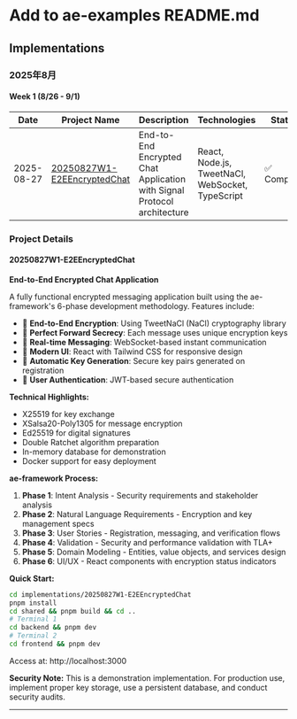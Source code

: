 # Add to ae-examples README.md

## Implementations

### 2025年8月

#### Week 1 (8/26 - 9/1)

| Date | Project Name | Description | Technologies | Status |
|------|-------------|-------------|--------------|--------|
| 2025-08-27 | [20250827W1-E2EEncryptedChat](./implementations/20250827W1-E2EEncryptedChat) | End-to-End Encrypted Chat Application with Signal Protocol architecture | React, Node.js, TweetNaCl, WebSocket, TypeScript | ✅ Complete |

### Project Details

#### 20250827W1-E2EEncryptedChat
**End-to-End Encrypted Chat Application**

A fully functional encrypted messaging application built using the ae-framework's 6-phase development methodology. Features include:

- 🔐 **End-to-End Encryption**: Using TweetNaCl (NaCl) cryptography library
- 🔄 **Perfect Forward Secrecy**: Each message uses unique encryption keys
- 🚀 **Real-time Messaging**: WebSocket-based instant communication
- 🎨 **Modern UI**: React with Tailwind CSS for responsive design
- 🔑 **Automatic Key Generation**: Secure key pairs generated on registration
- 👥 **User Authentication**: JWT-based secure authentication

**Technical Highlights:**
- X25519 for key exchange
- XSalsa20-Poly1305 for message encryption
- Ed25519 for digital signatures
- Double Ratchet algorithm preparation
- In-memory database for demonstration
- Docker support for easy deployment

**ae-framework Process:**
1. **Phase 1**: Intent Analysis - Security requirements and stakeholder analysis
2. **Phase 2**: Natural Language Requirements - Encryption and key management specs
3. **Phase 3**: User Stories - Registration, messaging, and verification flows
4. **Phase 4**: Validation - Security and performance validation with TLA+
5. **Phase 5**: Domain Modeling - Entities, value objects, and services design
6. **Phase 6**: UI/UX - React components with encryption status indicators

**Quick Start:**
```bash
cd implementations/20250827W1-E2EEncryptedChat
pnpm install
cd shared && pnpm build && cd ..
# Terminal 1
cd backend && pnpm dev
# Terminal 2
cd frontend && pnpm dev
```

Access at: http://localhost:3000

**Security Note:** This is a demonstration implementation. For production use, implement proper key storage, use a persistent database, and conduct security audits.

---